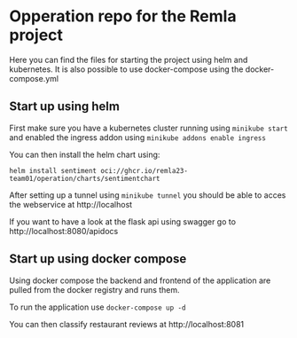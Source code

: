 # Opperation repo for the Remla project
Here you can find the files for starting the project using helm and kubernetes. It is also possible to use docker-compose using the docker-compose.yml


## Start up using helm
First make sure you have a kubernetes cluster running using `minikube start` and enabled the ingress addon using `minikube addons enable ingress`

You can then install the helm chart using:
```
helm install sentiment oci://ghcr.io/remla23-team01/operation/charts/sentimentchart
```
After setting up a tunnel using `minikube tunnel` you should be able to acces the webservice at http://localhost

If you want to have a look at the flask api using swagger go to http://localhost:8080/apidocs

## Start up using docker compose

Using docker compose the backend and frontend of the application are pulled from the docker registry and runs them.

To run the application use `docker-compose up -d`

You can then classify restaurant reviews at http://localhost:8081
